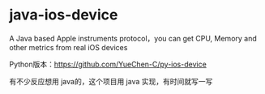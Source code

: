 # java-ios-device
A Java based Apple instruments protocol，you can get CPU, Memory and other metrics from real iOS devices



Python版本：https://github.com/YueChen-C/py-ios-device

有不少反应想用 java的，这个项目用 java 实现，有时间就写一写

